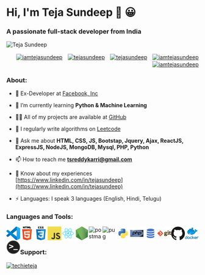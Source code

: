 <h1 align="left">Hi, I'm Teja Sundeep 👋 😀</h1>
<h3 align="left">A passionate full-stack developer from India</h3>
<img src="https://i.postimg.cc/zGyTkdL8/git-cover.jpg" alt="Teja Sundeep" style="max-width:100%;"></a>
<p align="right">
  <a style="margin-left: 10px;" href="https://fb.com/iamtejasundeep" target="_blank"><img align="center" src="https://cdn.jsdelivr.net/npm/simple-icons@3.0.1/icons/facebook.svg" alt="iamtejasundeep" height="30" width="40" /></a>
  <a style="margin-left: 10px;" href="https://twitter.com/tejasundeep" target="_blank"><img align="center" src="https://cdn.jsdelivr.net/npm/simple-icons@3.0.1/icons/twitter.svg" alt="tejasundeep" height="30" width="40" /></a>
  <a style="margin-left: 10px;" href="https://linkedin.com/in/tejasundeep" target="_blank"><img align="center" src="https://cdn.jsdelivr.net/npm/simple-icons@3.0.1/icons/linkedin.svg" alt="tejasundeep" height="30" width="40" /></a>
  <a style="margin-left: 10px;" href="https://instagram.com/iamtejasundeep" target="_blank"><img align="center" src="https://cdn.jsdelivr.net/npm/simple-icons@3.0.1/icons/instagram.svg" alt="iamtejasundeep" height="30" width="40" /></a>
  <a style="margin-left: 10px;" href="https://wa.link/kcx5si" target="_blank"><img align="center" src="https://cdn.jsdelivr.net/npm/simple-icons@3.0.1/icons/whatsapp.svg" alt="iamtejasundeep" height="30" width="40" /></a>
</p>
<h3 align="left">About:</h3>

- 🔭 Ex-Developer at [Facebook, Inc](https://www.facebook.com)

- 🌱 I’m currently learning **Python & Machine Learning**

- 👨‍💻 All of my projects are available at [GitHub](htps://www.github.com/techieteja)

- 📝 I regularly write algorithms on [Leetcode](https://leetcode.com/tejasundeep)

- 💬 Ask me about **HTML, CSS, JS, Bootstap, Jquery, Ajax, ReactJS, ExpressJS, NodeJS, MongoDB, Mysql, PHP, Python**

- 📫 How to reach me **tsreddykarri@gmail.com**

- 📄 Know about my experiences [https://www.linkedin.com/in/tejasundeep](https://www.linkedin.com/in/tejasundeep)

- ⚡ Languages: I speak 3 languages (English, Hindi, Telugu)

<h3 align="left">Languages and Tools:</h3>
<p><a href="https://www.youtube.com/channel/UCD6bHzIZCJJcJD6QHGUIyrw" rel="nofollow"><img align="left" alt="Visual Studio Code" width="36px" src="https://raw.githubusercontent.com/github/explore/80688e429a7d4ef2fca1e82350fe8e3517d3494d/topics/visual-studio-code/visual-studio-code.png" style="max-width:100%;"></a>
<a href="https://www.youtube.com/channel/UCD6bHzIZCJJcJD6QHGUIyrw" rel="nofollow"><img align="left" alt="HTML5" width="36px" src="https://raw.githubusercontent.com/github/explore/80688e429a7d4ef2fca1e82350fe8e3517d3494d/topics/html/html.png" style="max-width:100%;"></a>
<a href="https://www.youtube.com/channel/UCD6bHzIZCJJcJD6QHGUIyrw" rel="nofollow"><img align="left" alt="CSS3" width="36px" src="https://raw.githubusercontent.com/github/explore/80688e429a7d4ef2fca1e82350fe8e3517d3494d/topics/css/css.png" style="max-width:100%;"></a>
<a href="https://www.youtube.com/channel/UCD6bHzIZCJJcJD6QHGUIyrw" rel="nofollow"><img align="left" alt="JavaScript" width="36px" src="https://raw.githubusercontent.com/github/explore/80688e429a7d4ef2fca1e82350fe8e3517d3494d/topics/javascript/javascript.png" style="max-width:100%;"></a>
<a href="https://www.youtube.com/channel/UCD6bHzIZCJJcJD6QHGUIyrw" rel="nofollow"><img align="left" alt="React" width="36px" src="https://raw.githubusercontent.com/github/explore/80688e429a7d4ef2fca1e82350fe8e3517d3494d/topics/react/react.png" style="max-width:100%;"></a>
<a href="https://www.youtube.com/channel/UCD6bHzIZCJJcJD6QHGUIyrw" rel="nofollow"><img align="left" alt="Node.js" width="36px" src="https://raw.githubusercontent.com/github/explore/80688e429a7d4ef2fca1e82350fe8e3517d3494d/topics/nodejs/nodejs.png" style="max-width:100%;"></a>
<a href="https://postman.com" target="_blank"> <img align="left" src="https://www.vectorlogo.zone/logos/getpostman/getpostman-icon.svg" alt="postman" width="36" height="36"/></a>
<a href="https://pugjs.org" target="_blank"> <img align="left" src="https://cdn.worldvectorlogo.com/logos/pug.svg" alt="pug" width="36" height="36"/> </a>
<a href="https://www.youtube.com/channel/UCD6bHzIZCJJcJD6QHGUIyrw" rel="nofollow"><img align="left" alt="python" width="36px" src="https://raw.githubusercontent.com/github/explore/80688e429a7d4ef2fca1e82350fe8e3517d3494d/topics/python/python.png" style="max-width:100%;"></a>
<a href="https://www.php.net" target="_blank"><img align="left" src="https://raw.githubusercontent.com/devicons/devicon/master/icons/php/php-original.svg" alt="php" width="36" height="36"/></a>
<a href="https://www.youtube.com/channel/UCD6bHzIZCJJcJD6QHGUIyrw" rel="nofollow"><img align="left" alt="SQL" width="36px" src="https://raw.githubusercontent.com/github/explore/80688e429a7d4ef2fca1e82350fe8e3517d3494d/topics/sql/sql.png" style="max-width:100%;"></a>
<a href="https://www.youtube.com/channel/UCD6bHzIZCJJcJD6QHGUIyrw" rel="nofollow"><img align="left" alt="Git" width="36px" src="https://raw.githubusercontent.com/github/explore/80688e429a7d4ef2fca1e82350fe8e3517d3494d/topics/git/git.png" style="max-width:100%;"></a>
<a href="https://www.youtube.com/channel/UCD6bHzIZCJJcJD6QHGUIyrw" rel="nofollow"><img align="left" alt="GitHub" width="36px" src="https://raw.githubusercontent.com/github/explore/78df643247d429f6cc873026c0622819ad797942/topics/github/github.png" style="max-width:100%;"></a>
<a href="https://www.youtube.com/channel/UCD6bHzIZCJJcJD6QHGUIyrw" rel="nofollow"><img align="left" alt="Docker" width="36px" src="https://raw.githubusercontent.com/github/explore/80688e429a7d4ef2fca1e82350fe8e3517d3494d/topics/docker/docker.png" style="max-width:100%;"></a>
<a href="https://www.youtube.com/channel/UCD6bHzIZCJJcJD6QHGUIyrw" rel="nofollow"><img align="left" alt="Terminal" width="36px" src="https://raw.githubusercontent.com/github/explore/80688e429a7d4ef2fca1e82350fe8e3517d3494d/topics/terminal/terminal.png" style="max-width:100%;"></a></p>

<br><br><h3 align="left">Support:</h3>
<p align="left"><a href="https://www.buymeacoffee.com/tejasundeep"> <img src="https://cdn.buymeacoffee.com/buttons/v2/default-yellow.png" height="50" width="210" alt="techieteja" /></a></p>
<br>
